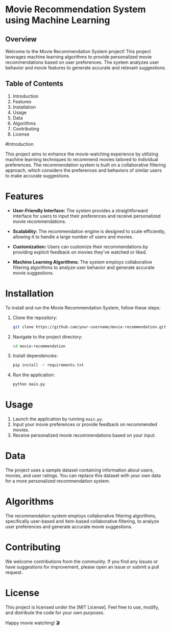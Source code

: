 # Movie Recommendation System using Machine Learning

## Overview

Welcome to the Movie Recommendation System project! This project leverages machine learning algorithms to provide personalized movie recommendations based on user preferences. The system analyzes user behavior and movie features to generate accurate and relevant suggestions.

## Table of Contents

1. Introduction
2. Features
3. Installation
4. Usage
5. Data
6. Algorithms
7. Contributing
8. License

#Introduction

This project aims to enhance the movie-watching experience by utilizing machine learning techniques to recommend movies tailored to individual preferences. The recommendation system is built on a collaborative filtering approach, which considers the preferences and behaviors of similar users to make accurate suggestions.

# Features

- **User-Friendly Interface:** The system provides a straightforward interface for users to input their preferences and receive personalized movie recommendations.

- **Scalability:** The recommendation engine is designed to scale efficiently, allowing it to handle a large number of users and movies.

- **Customization:** Users can customize their recommendations by providing explicit feedback on movies they've watched or liked.

- **Machine Learning Algorithms:** The system employs collaborative filtering algorithms to analyze user behavior and generate accurate movie suggestions.

# Installation

To install and run the Movie Recommendation System, follow these steps:

1. Clone the repository:
   ```bash
   git clone https://github.com/your-username/movie-recommendation.git
   ```

2. Navigate to the project directory:
   ```bash
   cd movie-recommendation
   ```

3. Install dependencies:
   ```bash
   pip install -r requirements.txt
   ```

4. Run the application:
   ```bash
   python main.py
   ```

# Usage

1. Launch the application by running `main.py`.
2. Input your movie preferences or provide feedback on recommended movies.
3. Receive personalized movie recommendations based on your input.

# Data

The project uses a sample dataset containing information about users, movies, and user ratings. You can replace this dataset with your own data for a more personalized recommendation system.

# Algorithms

The recommendation system employs collaborative filtering algorithms, specifically user-based and item-based collaborative filtering, to analyze user preferences and generate accurate movie suggestions.

# Contributing

We welcome contributions from the community. If you find any issues or have suggestions for improvement, please open an issue or submit a pull request.

# License

This project is licensed under the [MIT License]. Feel free to use, modify, and distribute the code for your own purposes.

Happy movie watching! 🎬
